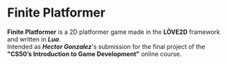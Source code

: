 # Finite Platformer

**Finite Platformer** is a 2D platformer game made in the **LÖVE2D** framework and written in ***Lua***.  
Intended as ***Hector Gonzalez***'s submission for the final project of the **"CS50’s Introduction to Game Development"** online course.
